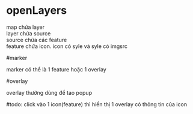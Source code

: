 # openLayers

map chứa layer  <br />layer chứa source<br />  source chứa các feature <br /> feature chứa icon. icon có syle và syle có imgsrc

#marker

marker có thể là 1 feature hoặc 1 overlay


#overlay

overlay thường dùng để tao popup<br />

#todo: click vào 1 icon(feature) thì hiển thị 1 overlay có thông tin của icon
